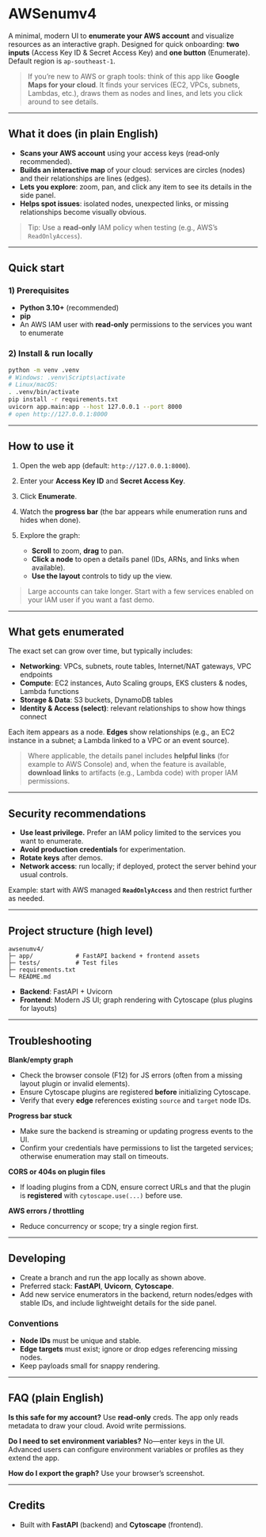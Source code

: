 # AWSenumv4

A minimal, modern UI to **enumerate your AWS account** and visualize resources as an interactive graph. Designed for quick onboarding: **two inputs** (Access Key ID & Secret Access Key) and **one button** (Enumerate). Default region is `ap-southeast-1`.

> If you’re new to AWS or graph tools: think of this app like **Google Maps for your cloud**. It finds your services (EC2, VPCs, subnets, Lambdas, etc.), draws them as nodes and lines, and lets you click around to see details.

---

## What it does (in plain English)

* **Scans your AWS account** using your access keys (read‑only recommended).
* **Builds an interactive map** of your cloud: services are circles (nodes) and their relationships are lines (edges).
* **Lets you explore**: zoom, pan, and click any item to see its details in the side panel.
* **Helps spot issues**: isolated nodes, unexpected links, or missing relationships become visually obvious.

> Tip: Use a **read-only** IAM policy when testing (e.g., AWS’s `ReadOnlyAccess`).

---

## Quick start

### 1) Prerequisites

* **Python 3.10+** (recommended)
* **pip**
* An AWS IAM user with **read‑only** permissions to the services you want to enumerate

### 2) Install & run locally

```bash
python -m venv .venv
# Windows: .venv\Scripts\activate
# Linux/macOS:
. .venv/bin/activate
pip install -r requirements.txt
uvicorn app.main:app --host 127.0.0.1 --port 8000
# open http://127.0.0.1:8000
```

---

## How to use it

1. Open the web app (default: `http://127.0.0.1:8000`).
2. Enter your **Access Key ID** and **Secret Access Key**.
3. Click **Enumerate**.
4. Watch the **progress bar** (the bar appears while enumeration runs and hides when done).
5. Explore the graph:

   * **Scroll** to zoom, **drag** to pan.
   * **Click a node** to open a details panel (IDs, ARNs, and links when available).
   * **Use the layout** controls to tidy up the view.

> Large accounts can take longer. Start with a few services enabled on your IAM user if you want a fast demo.

---

## What gets enumerated

The exact set can grow over time, but typically includes:

* **Networking**: VPCs, subnets, route tables, Internet/NAT gateways, VPC endpoints
* **Compute**: EC2 instances, Auto Scaling groups, EKS clusters & nodes, Lambda functions
* **Storage & Data**: S3 buckets, DynamoDB tables
* **Identity & Access (select)**: relevant relationships to show how things connect

Each item appears as a node. **Edges** show relationships (e.g., an EC2 instance in a subnet; a Lambda linked to a VPC or an event source).

> Where applicable, the details panel includes **helpful links** (for example to AWS Console) and, when the feature is available, **download links** to artifacts (e.g., Lambda code) with proper IAM permissions.

---

## Security recommendations

* **Use least privilege.** Prefer an IAM policy limited to the services you want to enumerate.
* **Avoid production credentials** for experimentation.
* **Rotate keys** after demos.
* **Network access**: run locally; if deployed, protect the server behind your usual controls.

Example: start with AWS managed **`ReadOnlyAccess`** and then restrict further as needed.

---

## Project structure (high level)

```
awsenumv4/
├─ app/            # FastAPI backend + frontend assets
├─ tests/          # Test files
├─ requirements.txt
└─ README.md
```

* **Backend**: FastAPI + Uvicorn
* **Frontend**: Modern JS UI; graph rendering with Cytoscape (plus plugins for layouts)

---

## Troubleshooting

**Blank/empty graph**

* Check the browser console (F12) for JS errors (often from a missing layout plugin or invalid elements).
* Ensure Cytoscape plugins are registered **before** initializing Cytoscape.
* Verify that every **edge** references existing `source` and `target` node IDs.

**Progress bar stuck**

* Make sure the backend is streaming or updating progress events to the UI.
* Confirm your credentials have permissions to list the targeted services; otherwise enumeration may stall on timeouts.

**CORS or 404s on plugin files**

* If loading plugins from a CDN, ensure correct URLs and that the plugin is **registered** with `cytoscape.use(...)` before use.

**AWS errors / throttling**

* Reduce concurrency or scope; try a single region first.

---

## Developing

* Create a branch and run the app locally as shown above.
* Preferred stack: **FastAPI**, **Uvicorn**, **Cytoscape**.
* Add new service enumerators in the backend, return nodes/edges with stable IDs, and include lightweight details for the side panel.

### Conventions

* **Node IDs** must be unique and stable.
* **Edge targets** must exist; ignore or drop edges referencing missing nodes.
* Keep payloads small for snappy rendering.

---

## FAQ (plain English)

**Is this safe for my account?**
Use **read‑only** creds. The app only reads metadata to draw your cloud. Avoid write permissions.

**Do I need to set environment variables?**
No—enter keys in the UI. Advanced users can configure environment variables or profiles as they extend the app.

**How do I export the graph?**
Use your browser’s screenshot.

---

## Credits

* Built with **FastAPI** (backend) and **Cytoscape** (frontend).
